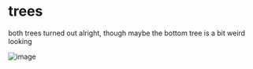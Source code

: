 # trees

both trees turned out alright, though maybe the bottom tree is a bit weird looking

![image](/blog/posts/21/07/22/image.jpg)

